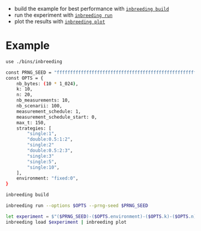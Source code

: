 - build the example for best performance with [`inbreeding build`](./build.nu)
- run the experiment with [`inbreeding run`](./run.nu)
- plot the results with [`inbreeding plot`](./plot.nu)

# Example
```bash
use ./bins/inbreeding
```
```bash
const PRNG_SEED = "ffffffffffffffffffffffffffffffffffffffffffffffffffffffffffffffff"
const OPTS = {
    nb_bytes: (10 * 1_024),
    k: 10,
    n: 20,
    nb_measurements: 10,
    nb_scenarii: 100,
    measurement_schedule: 1,
    measurement_schedule_start: 0,
    max_t: 150,
    strategies: [
        "single:1",
        "double:0.5:1:2",
        "single:2"
        "double:0.5:2:3",
        "single:3"
        "single:5",
        "single:10",
    ],
    environment: "fixed:0",
}
```
```bash
inbreeding build
```
```bash
inbreeding run --options $OPTS --prng-seed $PRNG_SEED
```
```bash
let experiment = $"($PRNG_SEED)-($OPTS.environment)-($OPTS.k)-($OPTS.n)-($OPTS.nb_bytes)"
inbreeding load $experiment | inbreeding plot
```

